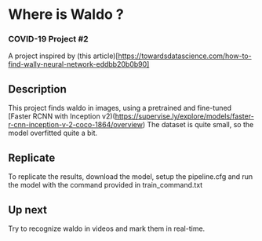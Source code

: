 # Where is Waldo ? 
### COVID-19 Project #2

A project inspired by (this article)[https://towardsdatascience.com/how-to-find-wally-neural-network-eddbb20b0b90]


## Description
This project finds waldo in images, using a pretrained and fine-tuned [Faster RCNN with Inception v2)(https://supervise.ly/explore/models/faster-r-cnn-inception-v-2-coco-1864/overview)
The dataset is quite small, so the model overfitted quite a bit.

## Replicate
To replicate the results, download the model, setup the pipeline.cfg and run the model with the command provided in train_command.txt

## Up next
Try to recognize waldo in videos and mark them in real-time.
